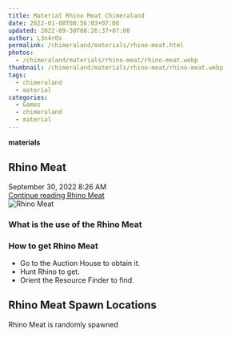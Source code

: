```yaml
---
title: Material Rhino Meat Chimeraland
date: 2022-01-08T08:56:03+07:00
updated: 2022-09-30T08:26:37+07:00
author: L3n4r0x
permalink: /chimeraland/materials/rhino-meat.html
photos:
  - /chimeraland/materials/rhino-meat/rhino-meat.webp
thumbnail: /chimeraland/materials/rhino-meat/rhino-meat.webp
tags:
  - chimeraland
  - material
categories:
  - Games
  - chimeraland
  - material
---
```


<section id="bootstrap-wrapper">
  <link
    rel="stylesheet"
    href="https://rawcdn.githack.com/dimaslanjaka/Web-Manajemen/0c3b5aa1813bd4abcd2c11bf3e37928b15c28664/css/bootstrap-5-3-0-alpha3-wrapper.css"
  />
  <div
    class="row g-0 border rounded overflow-hidden flex-md-row mb-4 shadow-sm position-relative bg-light text-dark"
  >
    <div class="col p-4 d-flex flex-column position-static">
      <strong class="d-inline-block mb-2 text-success">materials</strong>
      <h2 class="mb-0">Rhino Meat</h2>
      <div class="mb-1 text-muted">September 30, 2022 8:26 AM</div>
      <a
        href="/chimeraland/materials/rhino-meat.html"
        class="stretched-link d-none"
        >Continue reading Rhino Meat</a
      >
    </div>
    <div class="col-auto d-none d-lg-block">
      <img
        src="/chimeraland/materials/rhino-meat/rhino-meat.webp"
        alt="Rhino Meat"
      />
    </div>
  </div>
  <div class="row bg-light text-dark">
    <div class="col-lg-6 col-12 mb-2">
      <div class="card">
        <div class="card-body">
          <h3 class="card-title">What is the use of the Rhino Meat</h3>
          <div class="card-text"><ul></ul></div>
        </div>
      </div>
    </div>
    <div class="col-lg-6 col-12 mb-2">
      <div class="card">
        <div class="card-body">
          <h3 class="card-title">How to get Rhino Meat</h3>
          <div class="card-text">
            <ul>
              <li>Go to the Auction House to obtain it.</li>
              <li>Hunt Rhino to get.</li>
              <li>Orient the Resource Finder to find.</li>
            </ul>
          </div>
        </div>
      </div>
    </div>
    <div class="col-12 mb-2">
      <h2>Rhino Meat Spawn Locations</h2>
      <p>Rhino Meat is randomly spawned</p>
    </div>
  </div>
</section>